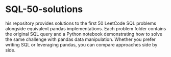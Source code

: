# SQL-50-solutions
his repository provides solutions to the first 50 LeetCode SQL problems alongside equivalent pandas implementations. Each problem folder contains the original SQL query and a Python notebook demonstrating how to solve the same challenge with pandas data manipulation. Whether you prefer writing SQL or leveraging pandas, you can compare approaches side by side.


